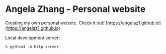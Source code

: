 # Angela Zhang - Personal website
Creating my own personal website. Check it out! [https://angelaz1.github.io](https://angelaz1.github.io)

Local development server:
```
% python3 -m http.server
```
